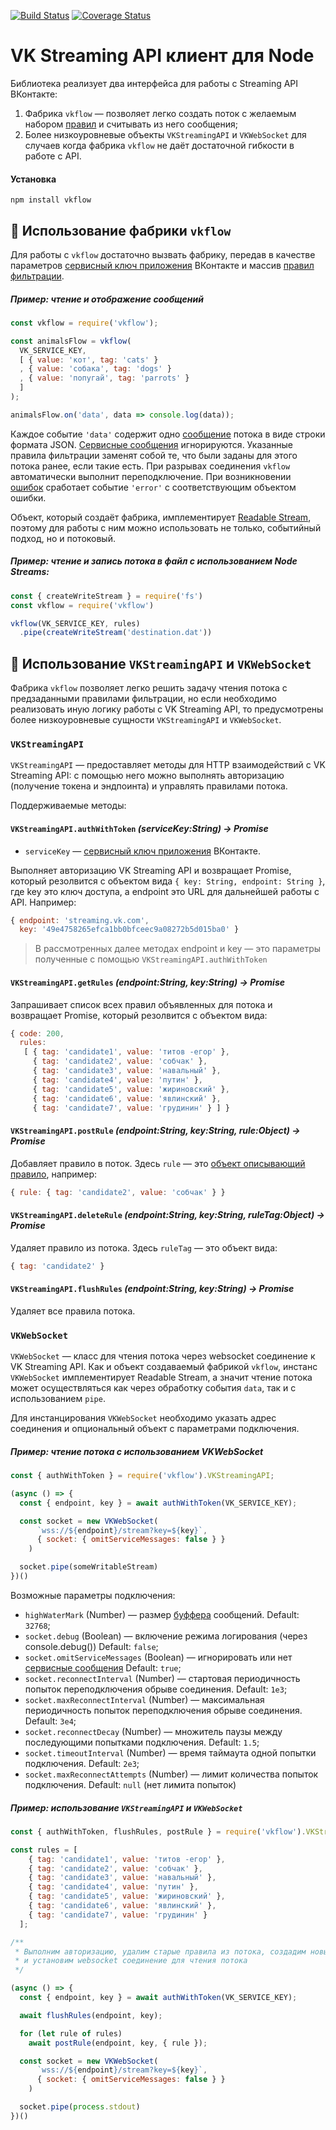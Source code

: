 [![Build Status](https://travis-ci.org/BorisChumichev/vkflow.svg?branch=master)](https://travis-ci.org/BorisChumichev/vkflow) [![Coverage Status](https://coveralls.io/repos/github/BorisChumichev/vkflow/badge.svg?branch=master)](https://coveralls.io/github/BorisChumichev/vkflow?branch=master)

# VK Streaming API клиент для Node

Библиотека реализует два интерфейса для работы с Streaming API ВКонтакте:

1. Фабрика `vkflow` — позволяет легко создать поток с желаемым набором [правил](https://vk.com/dev/streaming_api_docs?f=2.%20%D0%A4%D0%BE%D1%80%D0%BC%D0%B0%D1%82%20%D0%BF%D1%80%D0%B0%D0%B2%D0%B8%D0%BB) и считывать из него сообщения;
2. Более низкоуровневые объекты `VKStreamingAPI` и `VKWebSocket` для случаев когда фабрика `vkflow` не даёт достаточной гибкости в работе с API.

#### Установка

```
npm install vkflow
```

## 🍭 Использование фабрики `vkflow`

Для работы с `vkflow` достаточно вызвать фабрику, передав в качестве параметров [сервисный ключ приложения](https://vk.com/dev/access_token?f=3.%20%D0%A1%D0%B5%D1%80%D0%B2%D0%B8%D1%81%D0%BD%D1%8B%D0%B9%20%D0%BA%D0%BB%D1%8E%D1%87%20%D0%B4%D0%BE%D1%81%D1%82%D1%83%D0%BF%D0%B0) ВКонтакте и массив [правил фильтрации](https://vk.com/dev/streaming_api_docs?f=2.%20%D0%A4%D0%BE%D1%80%D0%BC%D0%B0%D1%82%20%D0%BF%D1%80%D0%B0%D0%B2%D0%B8%D0%BB).

##### Пример: чтение и отображение сообщений

``` javascript
const vkflow = require('vkflow');

const animalsFlow = vkflow(
  VK_SERVICE_KEY,
  [ { value: 'кот', tag: 'cats' }
  , { value: 'собака', tag: 'dogs' }
  , { value: 'попугай', tag: 'parrots' }
  ]
);

animalsFlow.on('data', data => console.log(data));
```

Каждое событие `'data'` содержит одно [сообщение](https://vk.com/dev/streaming_api_docs_2?f=7.%20%D0%A7%D1%82%D0%B5%D0%BD%D0%B8%D0%B5%20%D0%BF%D0%BE%D1%82%D0%BE%D0%BA%D0%B0) потока в виде строки формата JSON. [Сервисные сообщения](https://vk.com/dev/streaming_api_docs_2?f=7.1.%20Service%20message) игнорируются. Указанные правила фильтрации заменят собой те, что были заданы для этого потока ранее, если такие есть. При разрывах соединения `vkflow` автоматически выполнит переподключение. При возникновении [ошибок](https://vk.com/dev/streaming_api_docs_2?f=8.%20%D0%A1%D0%BE%D0%BE%D0%B1%D1%89%D0%B5%D0%BD%D0%B8%D1%8F%20%D0%BE%D0%B1%20%D0%BE%D1%88%D0%B8%D0%B1%D0%BA%D0%B0%D1%85) сработает событие `'error'` с соответствующим объектом ошибки.

Объект, который создаёт фабрика, имплементирует [Readable Stream](https://nodejs.org/api/stream.html#stream_readable_streams), поэтому для работы с ним можно использовать не только, событийный подход, но и потоковый.

##### Пример: чтение и запись потока в файл с использованием Node Streams:

``` javascript
const { createWriteStream } = require('fs')
const vkflow = require('vkflow')

vkflow(VK_SERVICE_KEY, rules)
  .pipe(createWriteStream('destination.dat'))
```

## 🍯 Использование `VKStreamingAPI` и `VKWebSocket`

Фабрика `vkflow` позволяет легко решить задачу чтения потока с предзаданными правилами фильтрации, но если необходимо реализовать иную логику работы с VK Streaming API, то предусмотрены более низкоуровневые сущности `VKStreamingAPI` и `VKWebSocket`.

### `VKStreamingAPI`

`VKStreamingAPI` — предоставляет методы для HTTP взаимодействий с VK Streaming API: с помощью него можно выполнять авторизацию (получение токена и эндпоинта) и управлять правилами потока.

Поддерживаемые методы:

#### `VKStreamingAPI.authWithToken` *(serviceKey:String) → Promise*

- `serviceKey` — [сервисный ключ приложения](https://vk.com/dev/access_token?f=3.%20%D0%A1%D0%B5%D1%80%D0%B2%D0%B8%D1%81%D0%BD%D1%8B%D0%B9%20%D0%BA%D0%BB%D1%8E%D1%87%20%D0%B4%D0%BE%D1%81%D1%82%D1%83%D0%BF%D0%B0) ВКонтакте.

Выполняет авторизацию VK Streaming API и возвращает Promise, который резолвится с объектом вида `{ key: String, endpoint: String }`, где key это ключ доступа, а endpoint это URL для дальнейшей работы c API. Например:

``` javascript
{ endpoint: 'streaming.vk.com',
  key: '49e4758265efca1bb0bfceec9a08272b5d015ba0' }
```

> В рассмотренных далее методах endpoint и key — это параметры полученные с помощью `VKStreamingAPI.authWithToken`

#### `VKStreamingAPI.getRules` *(endpoint:String, key:String) → Promise*

Запрашивает список всех правил объявленных для потока и возвращает Promise, который резолвится с объектом вида:

``` javascript
{ code: 200,
  rules:
   [ { tag: 'candidate1', value: 'титов -егор' },
     { tag: 'candidate2', value: 'собчак' },
     { tag: 'candidate3', value: 'навальный' },
     { tag: 'candidate4', value: 'путин' },
     { tag: 'candidate5', value: 'жириновский' },
     { tag: 'candidate6', value: 'явлинский' },
     { tag: 'candidate7', value: 'грудинин' } ] }
```

#### `VKStreamingAPI.postRule` *(endpoint:String, key:String, rule:Object) → Promise*

Добавляет правило в поток. Здесь `rule` — это [объект описывающий правило](https://vk.com/dev/streaming_api_docs?f=5.%20%D0%94%D0%BE%D0%B1%D0%B0%D0%B2%D0%BB%D0%B5%D0%BD%D0%B8%D0%B5%20%D0%BF%D1%80%D0%B0%D0%B2%D0%B8%D0%BB), например:

``` javascript
{ rule: { tag: 'candidate2', value: 'собчак' } }
```

#### `VKStreamingAPI.deleteRule` *(endpoint:String, key:String, ruleTag:Object) → Promise*

Удаляет правило из потока. Здесь `ruleTag` — это объект вида:

``` javascript
{ tag: 'candidate2' }
```

#### `VKStreamingAPI.flushRules` *(endpoint:String, key:String) → Promise*

Удаляет все правила потока.

### `VKWebSocket`

`VKWebSocket` — класс для чтения потока через websocket соединение к VK Streaming API. Как и объект создаваемый фабрикой `vkflow`, инстанс `VKWebSocket` имплементирует Readable Stream, а значит чтение потока может осуществляться как через обработку события `data`, так и с использованием `pipe`.

Для инстанцирования `VKWebSocket` необходимо указать адрес соединения и опциональный объект с параметрами подключения.

##### Пример: чтение потока с использованием VKWebSocket

``` javascript
const { authWithToken } = require('vkflow').VKStreamingAPI;

(async () => {
  const { endpoint, key } = await authWithToken(VK_SERVICE_KEY);

  const socket = new VKWebSocket(
      `wss://${endpoint}/stream?key=${key}`,
      { socket: { omitServiceMessages: false } }
    )

  socket.pipe(someWritableStream)
})()
```

Возможные параметры подключения:

- `highWaterMark` (Number) — размер [буффера](https://nodejs.org/api/stream.html#stream_readable_readablehighwatermark) сообщений. Default: `32768`;
- `socket.debug` (Boolean) — включение режима логирования (через console.debug()) Default: `false`;
- `socket.omitServiceMessages` (Boolean) — игнорировать или нет [сервисные сообщения](https://vk.com/dev/streaming_api_docs_2?f=7.1.%20Service%20message) Default: `true`;
- `socket.reconnectInterval` (Number) — стартовая периодичность попыток переподключения обрыве соединения. Default: `1e3`;
- `socket.maxReconnectInterval` (Number) — максимальная периодичность попыток переподключения обрыве соединения. Default: `3e4`;
- `socket.reconnectDecay` (Number) — множитель паузы между последующими попытками подключения. Default: `1.5`;
- `socket.timeoutInterval` (Number) — время таймаута одной попытки подключения. Default: `2e3`;
- `socket.maxReconnectAttempts` (Number) — лимит количества попыток подключения. Default: `null` (нет лимита попыток)

##### Пример: использование `VKStreamingAPI` и `VKWebSocket`

``` javascript
const { authWithToken, flushRules, postRule } = require('vkflow').VKStreamingAPI;

const rules = [
    { tag: 'candidate1', value: 'титов -егор' },
    { tag: 'candidate2', value: 'собчак' },
    { tag: 'candidate3', value: 'навальный' },
    { tag: 'candidate4', value: 'путин' },
    { tag: 'candidate5', value: 'жириновский' },
    { tag: 'candidate6', value: 'явлинский' },
    { tag: 'candidate7', value: 'грудинин' }
  ];

/**
 * Выполним авторизацию, удалим старые правила из потока, создадим новые
 * и установим websocket соединение для чтения потокa
 */

(async () => {
  const { endpoint, key } = await authWithToken(VK_SERVICE_KEY);

  await flushRules(endpoint, key);

  for (let rule of rules)
    await postRule(endpoint, key, { rule });

  const socket = new VKWebSocket(
      `wss://${endpoint}/stream?key=${key}`,
      { socket: { omitServiceMessages: false } }
    )

  socket.pipe(process.stdout)
})()
```
